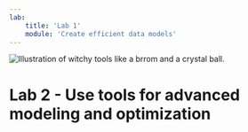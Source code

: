 ```yaml
---
lab:
    title: 'Lab 1'
    module: 'Create efficient data models'
---
```


![Illustration of witchy tools like a brrom and a crystal ball.](https://github.com/shannonlindsay/WitchesGuide/assets/77289548/447db609-f27d-4de7-b2e3-0c653c466f3c)

# Lab 2 - Use tools for advanced modeling and optimization


